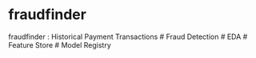 # fraudfinder
fraudfinder : Historical Payment Transactions # Fraud Detection # EDA # Feature Store # Model Registry
